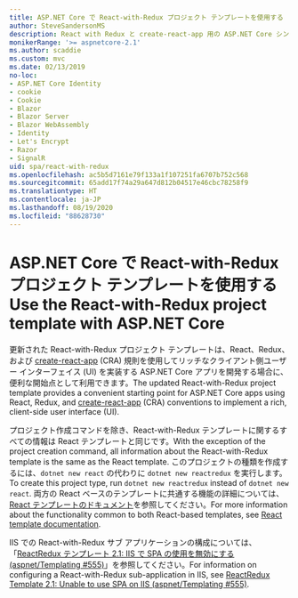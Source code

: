 ```yaml
---
title: ASP.NET Core で React-with-Redux プロジェクト テンプレートを使用する
author: SteveSandersonMS
description: React with Redux と create-react-app 用の ASP.NET Core シングル ページ アプリケーション (SPA) プロジェクト テンプレートの使用を開始する方法について説明します。
monikerRange: '>= aspnetcore-2.1'
ms.author: scaddie
ms.custom: mvc
ms.date: 02/13/2019
no-loc:
- ASP.NET Core Identity
- cookie
- Cookie
- Blazor
- Blazor Server
- Blazor WebAssembly
- Identity
- Let's Encrypt
- Razor
- SignalR
uid: spa/react-with-redux
ms.openlocfilehash: ac5b5d7161e79f133a1f107251fa6707b752c568
ms.sourcegitcommit: 65add17f74a29a647d812b04517e46cbc78258f9
ms.translationtype: HT
ms.contentlocale: ja-JP
ms.lasthandoff: 08/19/2020
ms.locfileid: "88628730"
---
```

# <a name="use-the-react-with-redux-project-template-with-aspnet-core"></a><span data-ttu-id="82b20-103">ASP.NET Core で React-with-Redux プロジェクト テンプレートを使用する</span><span class="sxs-lookup"><span data-stu-id="82b20-103">Use the React-with-Redux project template with ASP.NET Core</span></span>

<span data-ttu-id="82b20-104">更新された React-with-Redux プロジェクト テンプレートは、React、Redux、および [create-react-app](https://github.com/facebookincubator/create-react-app) (CRA) 規則を使用してリッチなクライアント側ユーザー インターフェイス (UI) を実装する ASP.NET Core アプリを開発する場合に、便利な開始点として利用できます。</span><span class="sxs-lookup"><span data-stu-id="82b20-104">The updated React-with-Redux project template provides a convenient starting point for ASP.NET Core apps using React, Redux, and [create-react-app](https://github.com/facebookincubator/create-react-app) (CRA) conventions to implement a rich, client-side user interface (UI).</span></span>

<span data-ttu-id="82b20-105">プロジェクト作成コマンドを除き、React-with-Redux テンプレートに関するすべての情報は React テンプレートと同じです。</span><span class="sxs-lookup"><span data-stu-id="82b20-105">With the exception of the project creation command, all information about the React-with-Redux template is the same as the React template.</span></span> <span data-ttu-id="82b20-106">このプロジェクトの種類を作成するには、`dotnet new react` の代わりに `dotnet new reactredux` を実行します。</span><span class="sxs-lookup"><span data-stu-id="82b20-106">To create this project type, run `dotnet new reactredux` instead of `dotnet new react`.</span></span> <span data-ttu-id="82b20-107">両方の React ベースのテンプレートに共通する機能の詳細については、[React テンプレートのドキュメント](xref:spa/react)を参照してください。</span><span class="sxs-lookup"><span data-stu-id="82b20-107">For more information about the functionality common to both React-based templates, see [React template documentation](xref:spa/react).</span></span>

<span data-ttu-id="82b20-108">IIS での React-with-Redux サブ アプリケーションの構成については、「[ReactRedux テンプレート 2.1: IIS で SPA の使用を無効にする (aspnet/Templating &num;555)](https://github.com/aspnet/Templating/issues/555)」を参照してください。</span><span class="sxs-lookup"><span data-stu-id="82b20-108">For information on configuring a React-with-Redux sub-application in IIS, see [ReactRedux Template 2.1: Unable to use SPA on IIS (aspnet/Templating &num;555)](https://github.com/aspnet/Templating/issues/555).</span></span>
